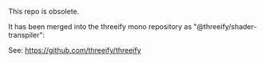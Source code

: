 This repo is obsolete.

It has been merged into the threeify mono repository as "@threeify/shader-transpiler":

See: https://github.com/threeify/threeify